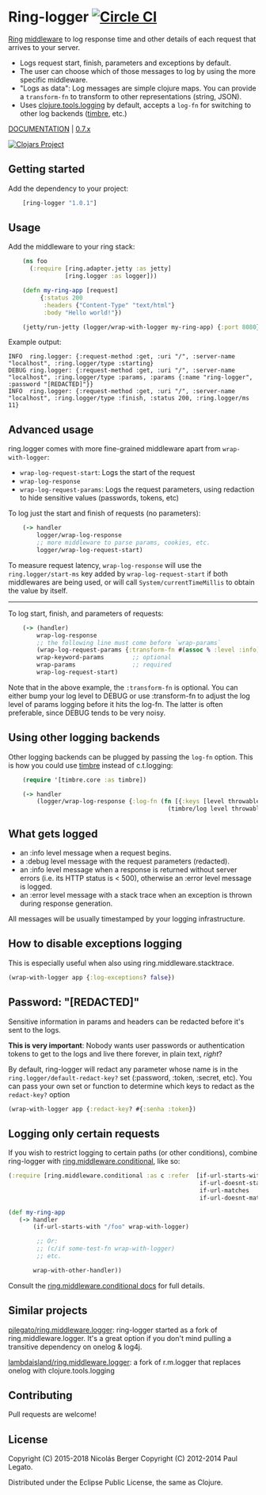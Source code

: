 # Ring-logger [![Circle CI](https://circleci.com/gh/nberger/ring-logger.svg?style=svg)](https://circleci.com/gh/nberger/ring-logger)

[Ring](https://github.com/ring-clojure/ring) [middleware](https://github.com/ring-clojure/ring/wiki/Concepts#middleware) to log
response time and other details of each request that arrives to your server.

- Logs request start, finish, parameters and exceptions by default.
- The user can choose which of those messages to log by using the more specific middleware.
- "Logs as data": Log messages are simple clojure maps. You can provide a `transform-fn` to
  transform to other representations (string, JSON).
- Uses [clojure.tools.logging](https://github.com/clojure/tools.logging) by default,
  accepts a `log-fn` for switching to other log backends ([timbre](https://github.com/ptaoussanis/timbre), etc.)

[DOCUMENTATION](https://nberger.github.io/ring-logger/doc) | [0.7.x](https://github.com/nberger/ring-logger/tree/0.7.x)

[![Clojars Project](http://clojars.org/ring-logger/latest-version.svg)](http://clojars.org/ring-logger)

## Getting started

Add the dependency to your project:

```clojure
    [ring-logger "1.0.1"]
```

## Usage

Add the middleware to your ring stack:

```clojure
    (ns foo
      (:require [ring.adapter.jetty :as jetty]
                [ring.logger :as logger]))

    (defn my-ring-app [request]
         {:status 200
          :headers {"Content-Type" "text/html"}
          :body "Hello world!"})

    (jetty/run-jetty (logger/wrap-with-logger my-ring-app) {:port 8080})
```

Example output:

    INFO  ring.logger: {:request-method :get, :uri "/", :server-name "localhost", :ring.logger/type :starting}
    DEBUG ring.logger: {:request-method :get, :uri "/", :server-name "localhost", :ring.logger/type :params, :params {:name "ring-logger", :password "[REDACTED]"}}
    INFO  ring.logger: {:request-method :get, :uri "/", :server-name "localhost", :ring.logger/type :finish, :status 200, :ring.logger/ms 11}

## Advanced usage

ring.logger comes with more fine-grained middleware apart from `wrap-with-logger`:

- `wrap-log-request-start`: Logs the start of the request
- `wrap-log-response`
- `wrap-log-request-params`: Logs the request parameters, using redaction to hide sensitive values (passwords, tokens, etc)

To log just the start and finish of requests (no parameters):

```clojure
    (-> handler
        logger/wrap-log-response
        ;; more middleware to parse params, cookies, etc.
        logger/wrap-log-request-start)
```

To measure request latency, `wrap-log-response` will use the `ring.logger/start-ms` key added by `wrap-log-request-start`
if both middlewares are being used, or will call `System/currentTimeMillis` to obtain the value by itself.

---

To log start, finish, and parameters of requests:

```clojure
    (-> (handler)
        wrap-log-response
        ;; the following line must come before `wrap-params`
        (wrap-log-request-params {:transform-fn #(assoc % :level :info)})
        wrap-keyword-params        ;; optional
        wrap-params                ;; required
        wrap-log-request-start)
```

Note that in the above example, the `:transform-fn` is optional. You can either bump your log level to DEBUG or use :transform-fn to adjust the log level of params logging before it hits the log-fn. The latter is often preferable, since DEBUG tends to be very noisy.

## Using other logging backends

Other logging backends can be plugged by passing the `log-fn` option. This is how you could use
[timbre](https://github.com/ptaoussanis/timbre) instead of c.t.logging:


```clojure
    (require '[timbre.core :as timbre])

    (-> handler
        (logger/wrap-log-response {:log-fn (fn [{:keys [level throwable message]}]
                                             (timbre/log level throwable message))}))
```

## What gets logged



* an :info level message when a request begins.
* a :debug level message with the request parameters (redacted).
* an :info level message when a response is returned without server
  errors (i.e. its HTTP status is < 500), otherwise an :error level message is logged.
* an :error level message with a stack trace when an exception is thrown during response generation.

All messages will be usually timestamped by your logging infrastructure.

## How to disable exceptions logging

This is especially useful when also using ring.middleware.stacktrace.

```clojure
(wrap-with-logger app {:log-exceptions? false})
```

## Password: "[REDACTED]"

Sensitive information in params and headers can be redacted before it's sent to
the logs.

**This is very important**: Nobody wants user passwords or authentication
tokens to get to the logs and live there forever, in plain text, *right*?

By default, ring-logger will redact any parameter whose name is in the
`ring.logger/default-redact-key?` set (:password, :token, :secret, etc).
You can pass your own set or function to determine which keys to redact
as the `redact-key?` option

```clojure
(wrap-with-logger app {:redact-key? #{:senha :token})
```

## Logging only certain requests

If you wish to restrict logging to certain paths (or other
conditions), combine ring-logger with
[ring.middleware.conditional](https://github.com/pjlegato/ring.middleware.conditional), like so:

```clojure
(:require [ring.middleware.conditional :as c :refer  [if-url-starts-with
                                                      if-url-doesnt-start-with
                                                      if-url-matches
                                                      if-url-doesnt-match]])

(def my-ring-app
   (-> handler
       (if-url-starts-with "/foo" wrap-with-logger)

        ;; Or:
        ;; (c/if some-test-fn wrap-with-logger)
        ;; etc.

       wrap-with-other-handler))
```

Consult the [ring.middleware.conditional docs](https://github.com/pjlegato/ring.middleware.conditional) for full details.

## Similar projects

[pjlegato/ring.middleware.logger](http://github.com/pjlegato/ring.middleware.logger): ring-logger started as a fork
of ring.middleware.logger. It's a great option if you don't mind pulling a transitive dependency on onelog & log4j.

[lambdaisland/ring.middleware.logger](https://github.com/RadicalZephyr/ring.middleware.logger): a fork of r.m.logger
that replaces onelog with clojure.tools.logging

## Contributing

Pull requests are welcome!

## License

Copyright (C) 2015-2018 Nicolás Berger
Copyright (C) 2012-2014 Paul Legato.

Distributed under the Eclipse Public License, the same as Clojure.
